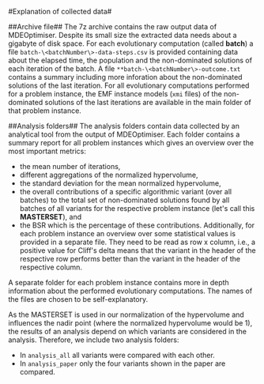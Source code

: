 #Explanation of collected data#

##Archive file##
The 7z archive contains the raw output data of MDEOptimiser. Despite its small size the extracted data needs about a gigabyte of disk space.
For each evolutionary computation (called **batch**) a file `batch-\<batchNumber\>-data-steps.csv` is provided containing data about the elapsed time, the population and the non-dominated solutions of each iteration of the batch.
A file `**batch-\<batchNumber\>-outcome.txt` contains a summary including more inforation about the non-dominated solutions of the last iteration. 
For all evolutionary computations performed for a problem instance, the EMF instance models (`xmi` files) of the non-dominated solutions of the last iterations are available in the main folder of that problem instance.

##Analysis folders##
The analysis folders contain data collected by an analytical tool from the output of MDEOptimiser.
Each folder contains a summary report for all problem instances which gives an overview over the most important metrics:
- the mean number of iterations,
- different aggregations of the normalized hypervolume,
- the standard deviation for the mean normalized hypervolume,
- the overall contributions of a specific algorithmic variant (over all batches) to the total set of non-dominated solutions found by all batches of all variants for the respective problem instance (let's call this **MASTERSET**), and
- the BSR which is the percentage of these contributions.
Additionally, for each problem instance an overview over some statistical values is provided in a separate file. They need to be read as row x column, i.e., 
a positive value for Cliff's delta means that the variant in the header of the respective row performs better than the variant in the header of the respective column.

A separate folder for each problem instance contains more in depth information about the performed evolutionary computations. The names of the files are chosen to be self-explanatory.

As the MASTERSET is used in our normalization of the hypervolume and influences the nadir point (where the normalized hypervolume would be 1), the results of an analysis depend on which variants are considered in the analysis.
Therefore, we include two analysis folders:
- In `analysis_all` all variants were compared with each other.
- In `analysis_paper` only the four variants shown in the paper are compared.